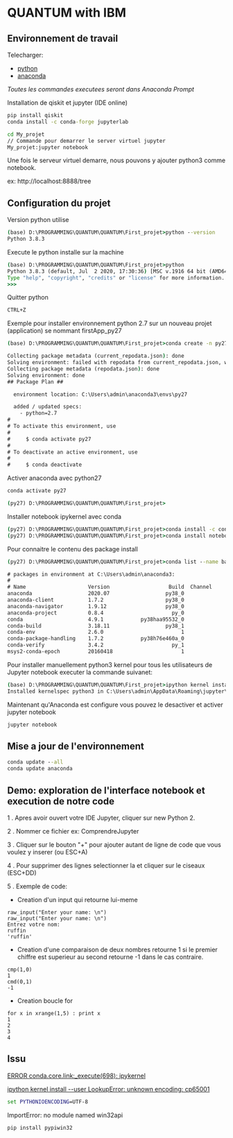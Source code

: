 # QUANTUM with IBM

## Environnement de travail


Telecharger:

* [python](https://www.python.org/)
* [anaconda](https://www.anaconda.com/products/individual)

*Toutes les commandes executees seront dans Anaconda Prompt*


Installation de qiskit et jupyter (IDE online)

```cmd
pip install qiskit
conda install -c conda-forge jupyterlab
```


```cmd
cd My_projet
// Commande pour demarrer le server virtuel jupyter
My_projet:jupyter notebook

```
Une fois le serveur virtuel demarre, nous pouvons y ajouter python3 comme notebook.

ex: http://localhost:8888/tree


## Configuration du projet

Version python utilise

```cmd
(base) D:\PROGRAMMING\QUANTUM\QUANTUM\First_projet>python --version
Python 3.8.3
```


Execute le python installe sur la machine

```cmd
(base) D:\PROGRAMMING\QUANTUM\QUANTUM\First_projet>python
Python 3.8.3 (default, Jul  2 2020, 17:30:36) [MSC v.1916 64 bit (AMD64)] :: Anaconda, Inc. on win32
Type "help", "copyright", "credits" or "license" for more information.
>>>

```

Quitter python

```cmd
CTRL+Z
```

Exemple pour installer environnement python 2.7 sur un nouveau projet (application) se nommant firstApp_py27

```cmd
(base) D:\PROGRAMMING\QUANTUM\QUANTUM\First_projet>conda create -n py27 python=2.7

Collecting package metadata (current_repodata.json): done
Solving environment: failed with repodata from current_repodata.json, will retry with next repodata source.
Collecting package metadata (repodata.json): done
Solving environment: done
## Package Plan ##

  environment location: C:\Users\admin\anaconda3\envs\py27

  added / updated specs:
    - python=2.7
#
# To activate this environment, use
#
#     $ conda activate py27
#
# To deactivate an active environment, use
#
#     $ conda deactivate

```

Activer anaconda avec python27

```cmd
conda activate py27

(py27) D:\PROGRAMMING\QUANTUM\QUANTUM\First_projet>
```

Installer notebook ipykernel avec conda

```cmd
(py27) D:\PROGRAMMING\QUANTUM\QUANTUM\First_projet>conda install -c conda-forge jupyterlab
(py27) D:\PROGRAMMING\QUANTUM\QUANTUM\First_projet>conda install notebook ipykernel


```



Pour connaitre le contenu des package install

```cmd
(py27) D:\PROGRAMMING\QUANTUM\QUANTUM\First_projet>conda list --name base conda

# packages in environment at C:\Users\admin\anaconda3:
#
# Name                    Version                   Build  Channel
anaconda                  2020.07                  py38_0
anaconda-client           1.7.2                    py38_0
anaconda-navigator        1.9.12                   py38_0
anaconda-project          0.8.4                      py_0
conda                     4.9.1            py38haa95532_0
conda-build               3.18.11                  py38_1
conda-env                 2.6.0                         1
conda-package-handling    1.7.2            py38h76e460a_0
conda-verify              3.4.2                      py_1
msys2-conda-epoch         20160418                      1
```

Pour installer manuellement python3 kernel pour tous les utilisateurs de Jupyter notebook executer la commande suivanet:

```cmd
(base) D:\PROGRAMMING\QUANTUM\QUANTUM\First_projet>ipython kernel install --user
Installed kernelspec python3 in C:\Users\admin\AppData\Roaming\jupyter\kernels\python3

```

Maintenant qu'Anaconda est configure vous pouvez le desactiver et activer jupyter notebook

```cmd
jupyter notebook

```

## Mise a jour de l'environnement


```cmd
conda update --all
conda update anaconda
```

## Demo: exploration de l'interface notebook et execution de notre code 

1 . Apres avoir ouvert votre IDE Jupyter, cliquer sur new Python 2.

2 . Nommer ce fichier ex: ComprendreJupyter

3 . Cliquer sur le bouton "+" pour ajouter autant de ligne de code que vous voulez y inserer (ou ESC+A)

4 . Pour supprimer des lignes selectionner la et cliquer sur le ciseaux (ESC+DD)

5 . Exemple de code:
	
* Creation d'un input qui retourne lui-meme
	
```ipynb
raw_input("Enter your name: \n")
raw_input("Enter your name: \n")
Entrez votre nom: 
ruffin
'ruffin'
```

* Creation d'une comparaison de deux nombres retourne 1 si le premier chiffre est superieur au second retourne -1 dans le cas contraire.
	
```ipybn
cmp(1,0)
1
cmd(0,1)
-1
```
	
* Creation boucle for
	
```ipybn
for x in xrange(1,5) : print x
1
2
3
4
```


## Issu

[ERROR conda.core.link:_execute(698): ipykernel](https://www.heathmills.net/anaconda-upgrade-issues/)

[ipython kernel install --user LookupError: unknown encoding: cp65001](https://github.com/conda/conda/issues/5448)


```cmd
set PYTHONIOENCODING=UTF-8

```

ImportError: no module named win32api

```cmd
pip install pypiwin32
```
